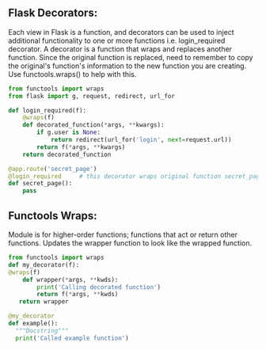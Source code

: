 ## Flask Decorators:
Each view in Flask is a function, and decorators can be used to inject additional functionality to one or more functions i.e. login_required decorator.
A decorator is a function that wraps and replaces another function. Since the original function is replaced, need to remember to copy the original's 
function's information to the new function you are creating. Use functools.wraps() to help with this.
```python
from functools import wraps
from flask import g, request, redirect, url_for

def login_required(f):
    @wraps(f)
    def decorated_function(*args, **kwargs):
        if g.user is None:
            return redirect(url_for('login', next=request.url))
        return f(*args, **kwargs)
    return decorated_function

@app.route('secret_page')
@login_required     # this decorator wraps original function secret_page(); to return original function, use @wraps
def secret_page():
    pass
```
## Functools Wraps:
Module is for higher-order functions; functions that act or return other functions. Updates the wrapper function to look like the wrapped function.
```python
from functools import wraps
def my_decorator(f):
@wraps(f)
    def wrapper(*args, **kwds):
        print('Calling decorated function')
        return f(*args, **kwds)
   return wrapper

@my_decorator
def example():
  """Docstring"""
  print('Called example function')
```
